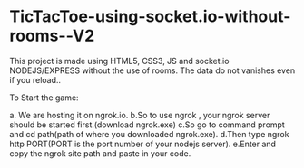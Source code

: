 # TicTacToe-using-socket.io-without-rooms--V2
This project is made using HTML5, CSS3, JS and socket.io NODEJS/EXPRESS without the use of rooms. The data do not vanishes even if  you reload..

To Start the game:

a. We are hosting it on ngrok.io. b.So to use ngrok , your ngrok server should be started first.(download ngrok.exe) c.So go to command prompt and cd path(path of where you downloaded ngrok.exe). d.Then type ngrok http PORT(PORT is the port number of your nodejs server). e.Enter and copy the ngrok site path and paste in your code.
